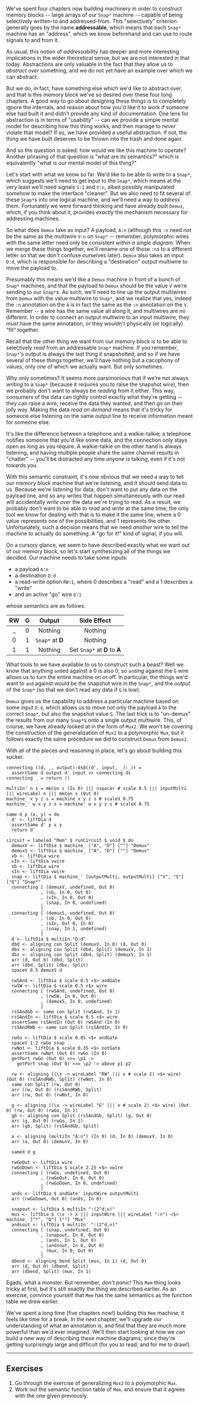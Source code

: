 We've spent four chapters now building machinery in order to construct memory
blocks -- large arrays of our `Snap*` machine -- capable of being selectively
written-to and addressed-from. This "selectively" criterion generally goes by
the name **addressable**, which means that each `Snap*` machine has an
"address", which we know beforehand and can use to route signals to and from it.

As usual, this notion of *addressability* has deeper and more interesting
implications in the wider theoretical sense, but we are not interested in that
today. Abstractions are only valuable in the fact that they allow us to
*abstract over* something, and we do not yet have an example over which we can
abstract.

But we do, in fact, have something else which we'd like to abstract over, and
that is this memory block we've so desired over these four long chapters. A good
way to go about designing these things is to completely ignore the internals,
and reason about how you'd like it to work if someone else had built it and
didn't provide any kind of documentation. One lens for abstraction is in terms
of "usability" -- can we provide a simple mental model for describing how this
thing works, and then manage to *never* violate that model? If so, we have
provided a useful abstraction. If not, the thing we have built deserves to be
thrown into the trash and done again.

And so the question is asked: how would we like this machine to operate? Another
phrasing of that question is "what are its semantics?" which is equivalently
"what is our mental model of this thing?"

Let's start with what we know so far. We'd like to be able to write to a
`Snap*`, which suggests we'll need to get input to the `Snap*`, which means at
the very least we'll need signals `S:1` and `V:n`, albeit possibly manipulated
somehow to make the interface "cleaner". But we also need to fit several of
these `Snap*`s into one logical machine, and we'll need a way to *address* them.
Fortunately we were forward thinking and have already built `Demux`, which, if
you think about it, provides *exactly* the mechanism necessary for addressing
machines.

So what does `Demux` take as input? A payload, `A:n` (although this `:n` need
*not* be the same as the multiwire `V:n` on `Snap*` -- remember, polymorphic
wires with the same letter need only be consistent *within a single diagram*.
When we merge these things together, we'll rename one of those `:n`s to a
different letter so that we don't confuse ourselves later). `Demux` also takes
an input `D:d`, which is responsible for describing a "destination" output
multiwire to move the payload to.

Presumably this means we'd like a `Demux` machine in front of a bunch of `Snap*`
machines, and that the payload to `Demux` should be the value `V` we're sending
to our `Snap*`s. As such, we'll need to line up the output multiwires from
`Demux` with the value multiwire to `Snap*`, and we realize that yes, indeed the
`:n` annotation on the `A` is in fact the same as the `:n` annotation on the
`V`. Remember -- a wire has the same value all along it, and multiwires are no
different. In order to connect an output multiwire to an input multiwire, they
*must* have the same annotation, or they wouldn't physically (or logically)
"fit" together.

Recall that the other thing we want from our memory block is to be able to
selectively *read* from an addressable `Snap*` machine. If you remember,
`Snap*`'s output is always the last thing it snapshotted, and so if we have
several of these things together, we'll have nothing but a cacophony of values,
only *one* of which we actually want. But only sometimes.

Why only sometimes? It seems more parsimonious that if we're not always
*writing* to a `Snap*` (because it requires you to raise the `S`napshot wire),
then we probably don't want to always be *reading* from it either. This way,
consumers of the data can tightly control exactly what they're getting -- they
can raise a wire, receive the data they wanted, and then go on their jolly way.
Making the data *read on demand* means that it's tricky for someone else
listening on the same output line to receive information meant for someone else.

It's like the difference between a telephone and a walkie-talkie; a telephone
notifies someone that you'd like some data, and the connection only stays open
as long as you require. A walkie-talkie on the other hand is always listening,
and having multiple people share the same channel results in "chatter" -- you'll
be distracted any time *anyone* is talking, even if it's not towards you.

With this semantic constraint, it's now obvious that we need a way to tell our
memory block machine that we're listening, and it should send data to us.
Because we're *listening* for data, don't want to put any data on the payload
line, and so any writes that happen simultaneously with our read will
accidentally *write over* the data we're trying to read. As a result, we
probably don't want to be able to *read* and *write* at the same time; the only
tool we know for dealing with that is to make it the same line, where a 0 value
represents one of the possibilities, and 1 represents the other. Unfortunately,
such a decision means that we need *another* wire to tell the machine to
actually do something. A "go for it!" kind of signal, if you will.

On a cursory glance, we seem to have described exactly what we want out of our
memory block, so let's start synthesizing all of the things we decided. Our
machine needs to take some inputs:

* a payload `A:n`
* a destination `D:d`
* a read-write option `RW:1`, where 0 describes a "read" and a 1 describes a
  "write"
* and an active "go" wire `G:1`

whose semantics are as follows:

| RW | G | Output | Side Effect |
|:--:|:-:|:------:|:-----------:|
| _  | 0 | Nothing | Nothing |
| 0  | 1 | `Snap*` at **D** | Nothing |
| 1  | 1 | Nothing | Set `Snap*` at **D** to **A** |

What tools to we have available to us to construct such a beast? Well we know
that anything `and`ed against a 0 is also 0, so `and`ing against the `G` wire
allows us to turn the entire machine on or off. In particular, the things we'd
want to `and` against would be the `S`napshot wire in the `Snap*`, and the
*output* of the `Snap*` (so that we don't read any data if `G` is low).

`Demux` gives us the capability to address a particular machine based on some
input `D:d`, which allows us to move not only the payload `A` to the correct
`Snap*`, but also the snapshot value `S`. The last trick is to "un-demux" the
results from our many `Snap*`s onto a single output multiwire. This, of course,
we have already looked at in the form of `Mux2`. We won't be covering the
construction of the generalization of `Mux2` to a polymorphic `Mux`, but it
follows exactly the same procedure we did to construct `Demux` from `Demux2`.

With all of the pieces and reasoning in place, let's go about building this
sucker.

```{#mem}
connecting ((d, _, output):ds@((d', input, _):_)) =
  assertSame d output d' input >> connecting ds
connecting _ = return ()

multiIn' n s = mkCon s (In 0) ||| sspacer # scale 0.5 ||| inputMulti ||| wireLabel n ||| mkCon s (Out 0)
machine_ x y z s = machine x y z s # scaleX 0.75
machine_' w x y z s = machine' w x y z s # scaleX 0.75

same d p (x, y) = do
  d' <- liftDia d
  assertSame d' p x y
  return d'

circuit = labeled "Mem" $ runCircuit $ void $ do
  demuxV <- liftDia $ machine_ ["A", "D"] [""] "Demux"
  demuxS <- liftDia $ machine_ ["A", "D"] [""] "Demux"
  vb <- liftDia wire
  vIn <- liftDia vwire
  sb <- liftDia wire
  sIn <- liftDia vwire
  snap <- liftDia $ machine_' [outputMulti, outputMulti] ["V", "S"] ["Q"] "Snap*"
  connecting [ (demuxV, undefined, Out 0)
             , (vb, In 0, Out 0)
             , (vIn, In 0, Out 0)
             , (snap, In 0, undefined)
             ]
  connecting [ (demuxS, undefined, Out 0)
             , (sb, In 0, Out 0)
             , (sIn, Out 0, In 0)
             , (snap, In 1, undefined)
             ]
  d <- liftDia $ multiIn "D:d"
  dbd <- aligning con Split (demuxV, In 0) (d, Out 0)
  dbv <- aligning con Split (dbd, Split) (demuxV, In 1)
  dbs <- aligning con Split (dbd, Split) (demuxS, In 1)
  arr (d, Out 0) (dbd, Split)
  arr (dbd, Split) (dbv, Split)
  spaceV 0.5 demuxS d

  rwSAnd <- liftDia $ scale 0.5 <$> andGate
  rwSW <- liftDia $ scale 0.5 <$> wire
  connecting [ (rwSAnd, undefined, Out 0)
             , (rwSW, In 0, Out 0)
             , (demuxS, In 0, undefined)
             ]
  rsSAndGb <- same con Split (rwSAnd, In 1)
  rsSAndIn <- liftDia $ scale 0.5 <$> wire
  assertSame rsSAndIn (Out 0) rwSAnd (In 0)
  rsSAndRWb <- same con Split (rsSAndIn, In 0)

  rwGo <- liftDia $ scale 0.85 <$> andGate
  spaceV 1.2 rwGo snap
  rwNot <- liftDia $ scale 0.35 <$> notGate
  assertSame rwNot (Out 0) rwGo (In 0)
  getPort rwGo (Out 0) >>= \p1 ->
    getPort snap (Out 0) >>= \p2 -> above p1 p2

  rw <- aligning ((\x -> wireLabel "RW" ||| x # scale 2) <$> wire) (Out 0) (rsSAndRWb, Split) (rwNot, In 0)
  same con Split (rw, Out 0)
  arr (rw, Out 0) (rsSAndRWb, Split)
  arr (rw, Out 0) (rwNot, In 0)

  g <- aligning ((\x -> wireLabel "G" ||| x # scale 2) <$> wire) (Out 0) (rw, Out 0) (rwGo, In 1)
  gb <- aligning con Split (rsSAndGb, Split) (g, Out 0)
  arr (g, Out 0) (rwGo, In 1)
  arr (gb, Split) (rsSAndGb, Split)

  a <- aligning (multiIn "A:n") (In 0) (d, In 0) (demuxV, In 0)
  arr (a, Out 0) (demuxV, In 0)

  sameX d g

  rwGoOut <- liftDia wire
  rwGoDown <- liftDia $ scale 2.25 <$> vwire
  connecting [ (rwGo, undefined, Out 0)
             , (rwGoOut, In 0, Out 0)
             , (rwGoDown, In 0, undefined)
             ]
  ands <- liftDia $ andGate' inputWire outputMulti
  arr (rwGoDown, Out 0) (ands, In 0)

  snapout <- liftDia $ multiIn ":(2^d,n)"
  mux <- liftDia $ (\x -> x ||| inputWire ||| wireLabel ":n") <$> machine_ ["*", "D"] [""] "Mux"
  andsout <- liftDia $ multiIn' ":(2^d,n)"
  connecting [ (snap, undefined, Out 0)
             , (snapout, In 0, Out 0)
             , (ands, In 1, Out 0)
             , (andsout, In 0, Out 0)
             , (mux, In 0, Out 0)
             ]
  dbend <- aligning bend Split (mux, In 1) (d, Out 0)
  arr (d, Out 0) (dbend, Split)
  arr (dbend, Split) (mux, In 1)
```

Egads, what a monster. But remember, *don't panic!* This `Mem` thing looks
tricky at first, but it's still exactly the thing we described earlier. As an
exercise, convince yourself that `Mem` has the same semantics as the function
table we drew earlier.

We've spent a long time (five chapters now!) building this `Mem` machine; it
feels like time for a break. In the next chapter, we'll upgrade our
understanding of what an annotation is, and find that they are much more
powerful than we'd ever imagined. We'll then start looking at how we can build a
new way of describing these machine diagrams, since they're getting surprisingly
large and difficult (for you to read, and for me to draw!).

---

## Exercises

1) Go through the exercise of generalizing `Mux2` to a polymorphic `Mux`.
2) Work out the semantic function table of `Mem`, and ensure that it agrees with
   the one given previously.


